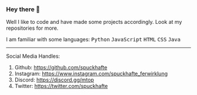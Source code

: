 ### Hey there 👋

Well I like to code and have made some projects accordingly.
Look at my repositories for more.

I am familiar with some languages: <kbd>Python</kbd> <kbd>JavaScript</kbd> <kbd>HTML</kbd> <kbd>CSS</kbd> <kbd>Java</kbd>

<hr>
    
Social Media Handles:
1. Github: https://github.com/spuckhafte
2. Instagram: https://www.instagram.com/spuckhafte_ferwirklung
3. Discord: https://discord.gg/mtop
4. Twitter: https://twitter.com/spuckhafte
